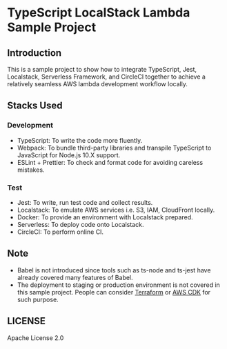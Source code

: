 # TypeScript LocalStack Lambda Sample Project

## Introduction

This is a sample project to show how to integrate TypeScript, Jest, Localstack, Serverless Framework, and CircleCI together to achieve a relatively seamless AWS lambda development workflow locally.  

## Stacks Used

### Development

- TypeScript: To write the code more fluently.
- Webpack: To bundle third-party libraries and transpile TypeScript to JavaScript for Node.js 10.X support.
- ESLint + Prettier: To check and format code for avoiding careless mistakes.

### Test

- Jest: To write, run test code and collect results.
- Localstack: To emulate AWS services i.e. S3, IAM, CloudFront locally.
- Docker: To provide an environment with Localstack prepared.
- Serverless: To deploy code onto Localstack.
- CircleCI: To perform online CI.

## Note

- Babel is not introduced since tools such as ts-node and ts-jest have already covered many features of Babel.
- The deployment to staging or production environment is not covered in this sample project. People can consider [Terraform](https://www.terraform.io/) or [AWS CDK](https://docs.aws.amazon.com/cdk/latest/guide/home.html) for such purpose.

## LICENSE

Apache License 2.0
